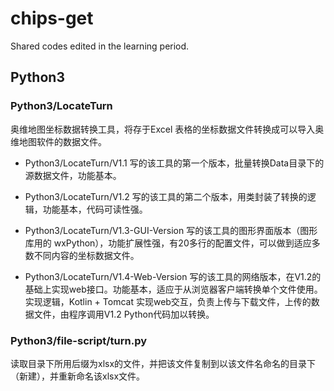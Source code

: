 # chips-get
Shared codes edited in the learning period.

## Python3

### Python3/LocateTurn
奥维地图坐标数据转换工具，将存于Excel 表格的坐标数据文件转换成可以导入奥维地图软件的数据文件。

+ Python3/LocateTurn/V1.1
写的该工具的第一个版本，批量转换Data目录下的源数据文件，功能基本。

+ Python3/LocateTurn/V1.2
写的该工具的第二个版本，用类封装了转换的逻辑，功能基本，代码可读性强。

+ Python3/LocateTurn/V1.3-GUI-Version
写的该工具的图形界面版本（图形库用的 wxPython），功能扩展性强，有20多行的配置文件，可以做到适应多数不同内容的坐标数据文件。

+ Python3/LocateTurn/V1.4-Web-Version
写的该工具的网络版本，在V1.2的基础上实现web接口。功能基本，适应于从浏览器客户端转换单个文件使用。   
实现逻辑，Kotlin + Tomcat 实现web交互，负责上传与下载文件，上传的数据文件，由程序调用V1.2 Python代码加以转换。  


### Python3/file-script/turn.py
读取目录下所用后缀为xlsx的文件，并把该文件复制到以该文件名命名的目录下（新建），并重新命名该xlsx文件。
